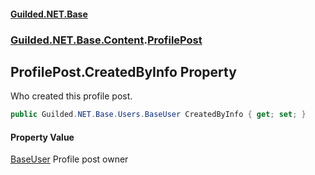 
#### [Guilded.NET.Base](index 'index')
### [Guilded.NET.Base.Content](index#Guilded_NET_Base_Content 'Guilded.NET.Base.Content').[ProfilePost](ProfilePost 'Guilded.NET.Base.Content.ProfilePost')
## ProfilePost.CreatedByInfo Property
Who created this profile post.  
```csharp
public Guilded.NET.Base.Users.BaseUser CreatedByInfo { get; set; }
```

#### Property Value
[BaseUser](BaseUser 'Guilded.NET.Base.Users.BaseUser')
Profile post owner
